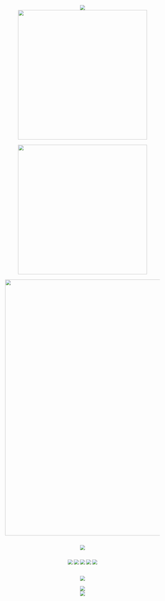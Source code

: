 <div align="center">

<img src="https://readme-typing-svg.demolab.com?font=Inter&weight=600&size=28&duration=3000&pause=2000&color=FFFFFF&background=00000000&center=true&vCenter=true&random=false&width=600&height=50&lines=Charlie+Alzhrani" />

<br>

<img src="https://github-readme-stats.vercel.app/api?username=CharlieAvailable&show_icons=true&hide_border=false&bg_color=0d1117&title_color=ffffff&text_color=c9d1d9&icon_color=58a6ff&border_color=30363d&include_all_commits=true&count_private=true" width="420" />

<br>
<br>

<img src="https://github-readme-streak-stats.herokuapp.com/?user=CharlieAvailable&theme=dark&hide_border=false&background=0D1117&stroke=30363d&ring=58a6ff&fire=ffffff&currStreakNum=ffffff&currStreakLabel=c9d1d9&sideNums=c9d1d9&sideLabels=58a6ff&dates=8b949e&border=30363d" width="420" />

<br>
<br>

<img src="https://github-readme-activity-graph.vercel.app/graph?username=CharlieAvailable&bg_color=0d1117&color=ffffff&line=58a6ff&point=ffffff&area=true&hide_border=false&area_color=1f6feb&border_color=30363d" width="830" />

<br>
<br>

<p align="center">
  <img src="https://img.shields.io/badge/Dev_Director_@OutLawRD-ffffff?style=for-the-badge&labelColor=0d1117&color=0d1117&logo=data:image/svg+xml;base64,PHN2ZyB3aWR0aD0iMjQiIGhlaWdodD0iMjQiIHZpZXdCb3g9IjAgMCAyNCAyNCIgZmlsbD0ibm9uZSIgeG1sbnM9Imh0dHA6Ly93d3cudzMub3JnLzIwMDAvc3ZnIj4KPHBhdGggZD0iTTEyIDJMMiA3VjE3TDEyIDIyTDIyIDE3VjdMMTIgMloiIHN0cm9rZT0iI2ZmZmZmZiIgc3Ryb2tlLXdpZHRoPSIyIi8+Cjwvc3ZnPg==" />
</p>

<br>

<div align="center">
  <img src="https://img.shields.io/badge/Lua-2C2D72?style=flat-square&logo=lua&logoColor=white" />
  <img src="https://img.shields.io/badge/C++-00599C?style=flat-square&logo=c%2B%2B&logoColor=white" />
  <img src="https://img.shields.io/badge/Python-3776AB?style=flat-square&logo=python&logoColor=white" />
  <img src="https://img.shields.io/badge/UI%2FUX-000000?style=flat-square&logo=figma&logoColor=white" />
  <img src="https://img.shields.io/badge/Sockets-4A4A4A?style=flat-square&logo=socket.io&logoColor=white" />
</div>

<br>
<br>

<a href="https://discord.com/users/6r9">
  <img src="https://img.shields.io/badge/Discord-@6r9-5865F2?style=for-the-badge&labelColor=0d1117&logo=discord&logoColor=white" />
</a>

<br>
<br>

<img src="https://readme-typing-svg.demolab.com?font=Inter&weight=400&size=14&duration=5000&pause=3000&color=8b949e&background=00000000&center=true&vCenter=true&random=false&width=400&height=30&lines=I+build+solid.+not+showy." />

<br>

<img src="https://komarev.com/ghpvc/?username=CharlieAvailable&color=0d1117&style=for-the-badge&label=VIEWS" />

</div>
